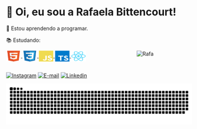 <h1>👋 Oi, eu sou a Rafaela Bittencourt!</h1>
<p>🌱 Estou aprendendo a programar.</p>
<p>📚 Estudando:</p>
<div style="display: inline_block">
<a href="http://github.com/rafaelabittencourt"><p><img alt="RafaHTML" align="center" width="40" height="30" src="https://raw.githubusercontent.com/devicons/devicon/master/icons/html5/html5-original.svg">   <img alt="RafaCSS" align="center" width="40" height="30" src="https://raw.githubusercontent.com/devicons/devicon/master/icons/css3/css3-original.svg">   <img alt="RafaJS" align="center" width="40" height="30" src="https://raw.githubusercontent.com/devicons/devicon/master/icons/javascript/javascript-plain.svg">  <img alt="RafaTS" align="center" width="40" height="30" src="https://raw.githubusercontent.com/devicons/devicon/master/icons/typescript/typescript-plain.svg"> <img alt="RafaReact" align="center" width="40" height="30" src="https://raw.githubusercontent.com/devicons/devicon/master/icons/react/react-original.svg"><img alt="Rafa" align="right" width="150" src="https://iili.io/RTHWKX.gif"></p></a>
</div>

##

<a href="http://instagram.com/rafabit"><img alt="Instagram" src="https://camo.githubusercontent.com/acaa286597b43c96dc02b69b90de15a65c52063e31835b763a061cc815f64bac/68747470733a2f2f696d672e736869656c64732e696f2f62616467652f2d496e7374616772616d2d2532334534343035463f7374796c653d666f722d7468652d6261646765266c6f676f3d696e7374616772616d266c6f676f436f6c6f723d7768697465"></a>
<a href="mailto:rafaelacbittencourt@gmail.com"><img alt="E-mail" src="https://camo.githubusercontent.com/927d6b3961fa048ff7303daf291cb5869dfa25018997cf8c1373c2f6a85b1458/68747470733a2f2f696d672e736869656c64732e696f2f62616467652f2d476d61696c2d2532333333333f7374796c653d666f722d7468652d6261646765266c6f676f3d676d61696c266c6f676f436f6c6f723d7768697465"></a>
<a href="http://linkedin.com/in/rafabit"><img alt="Linkedin" src="https://camo.githubusercontent.com/c00f87aeebbec37f3ee0857cc4c20b21fefde8a96caf4744383ebfe44a47fe3f/68747470733a2f2f696d672e736869656c64732e696f2f62616467652f2d4c696e6b6564496e2d2532333030373742353f7374796c653d666f722d7468652d6261646765266c6f676f3d6c696e6b6564696e266c6f676f436f6c6f723d7768697465"></a>

 ![Snake animation](https://github.com/rafaelabittencourt/rafaelabittencourt/blob/output/github-contribution-grid-snake.svg)

